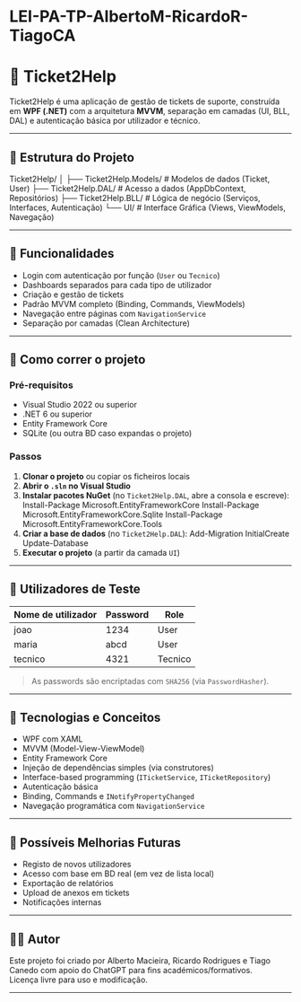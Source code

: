 # LEI-PA-TP-AlbertoM-RicardoR-TiagoCA

# 🎫 Ticket2Help

Ticket2Help é uma aplicação de gestão de tickets de suporte, construída em **WPF (.NET)** com a arquitetura **MVVM**, separação em camadas (UI, BLL, DAL) e autenticação básica por utilizador e técnico.

---

## 📁 Estrutura do Projeto

Ticket2Help/
│
├── Ticket2Help.Models/ # Modelos de dados (Ticket, User)
├── Ticket2Help.DAL/ # Acesso a dados (AppDbContext, Repositórios)
├── Ticket2Help.BLL/ # Lógica de negócio (Serviços, Interfaces, Autenticação)
└── UI/ # Interface Gráfica (Views, ViewModels, Navegação)


---

## 🔑 Funcionalidades

- Login com autenticação por função (`User` ou `Tecnico`)
- Dashboards separados para cada tipo de utilizador
- Criação e gestão de tickets
- Padrão MVVM completo (Binding, Commands, ViewModels)
- Navegação entre páginas com `NavigationService`
- Separação por camadas (Clean Architecture)

---

## 🚀 Como correr o projeto

### Pré-requisitos

- Visual Studio 2022 ou superior
- .NET 6 ou superior
- Entity Framework Core
- SQLite (ou outra BD caso expandas o projeto)

### Passos

1. **Clonar o projeto** ou copiar os ficheiros locais
2. **Abrir o `.sln` no Visual Studio**
3. **Instalar pacotes NuGet** (no `Ticket2Help.DAL`, abre a consola e escreve):
Install-Package Microsoft.EntityFrameworkCore
Install-Package Microsoft.EntityFrameworkCore.Sqlite
Install-Package Microsoft.EntityFrameworkCore.Tools
4. **Criar a base de dados** (no `Ticket2Help.DAL`):
Add-Migration InitialCreate
Update-Database
5. **Executar o projeto** (a partir da camada `UI`)

---

## 👥 Utilizadores de Teste

| Nome de utilizador | Password | Role     |
|--------------------|----------|----------|
| joao               | 1234     | User     |
| maria              | abcd     | User     |
| tecnico            | 4321     | Tecnico  |

> As passwords são encriptadas com `SHA256` (via `PasswordHasher`).

---

## 🧠 Tecnologias e Conceitos

- WPF com XAML
- MVVM (Model-View-ViewModel)
- Entity Framework Core
- Injeção de dependências simples (via construtores)
- Interface-based programming (`ITicketService`, `ITicketRepository`)
- Autenticação básica
- Binding, Commands e `INotifyPropertyChanged`
- Navegação programática com `NavigationService`

---

## 📌 Possíveis Melhorias Futuras

- Registo de novos utilizadores
- Acesso com base em BD real (em vez de lista local)
- Exportação de relatórios
- Upload de anexos em tickets
- Notificações internas

---

## 🧑‍💻 Autor

Este projeto foi criado por Alberto Macieira, Ricardo Rodrigues e Tiago Canedo com apoio do ChatGPT para fins académicos/formativos.  
Licença livre para uso e modificação.

---
